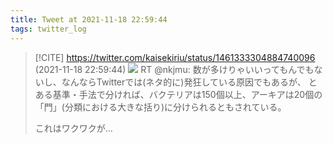 ```yaml
---
title: Tweet at 2021-11-18 22:59:44
tags: twitter_log
---
```


> [!CITE] https://twitter.com/kaisekiriu/status/1461333304884740096 (2021-11-18 22:59:44)
> ![](https://twitter.com/kaisekiriu/status/1461333304884740096)
> RT @nkjmu: 数が多けりゃいいってもんでもないし、なんならTwitterでは(ネタ的に)発狂している原因でもあるが、
> とある基準・手法で分ければ、バクテリアは150個以上、アーキアは20個の「門」(分類における大きな括り)に分けられるともされている。
> 
> これはワクワクが…
